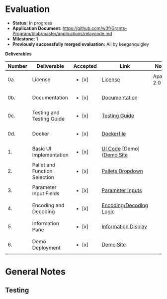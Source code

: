 # Evaluation

- **Status:** In progress
- **Application Document:** https://github.com/w3f/Grants-Program/blob/master/applications/relaycode.md
- **Milestone:** 1
- **Previously successfully merged evaluation:** All by keeganquigley

**Deliverables**

| Number | Deliverable | Accepted | Link | Notes |
|--------|-------------|------|-------| ------ |
| 0a.    | License     | <ul><li>[x] </li></ul> | [License](https://github.com/itsyogesh/relaycode/blob/master/LICENSE.md) | Apache 2.0 |
| 0b.    | Documentation | <ul><li>[x] </li></ul> | [Documentation](https://github.com/itsyogesh/relaycode/tree/master/docs) | |
| 0c.    | Testing and Testing Guide | <ul><li>[x] </li></ul> | [Testing Guide](https://github.com/itsyogesh/relaycode/blob/master/__tests__/) |  |
| 0d.    | Docker      | <ul><li>[x] </li></ul> | [Dockerfile](https://github.com/itsyogesh/relaycode/blob/master/Dockerfile) |  |
| 1.     | Basic UI Implementation | <ul><li>[x] </li></ul> | [UI Code](https://github.com/itsyogesh/relaycode/tree/master/app/) [Demo]([Demo Site](https://relaycode.org/builder) |  |
| 2.     | Pallet and Function Selection | <ul><li>[x] </li></ul> | [Pallets Dropdown](https://github.com/itsyogesh/relaycode/blob/master/components/builder/combobox.tsx) |  |
| 3.     | Parameter Input Fields | <ul><li>[x] </li></ul> | [Parameter Inputs](https://github.com/itsyogesh/relaycode/blob/master/components/params) | |
| 4.     | Encoding and Decoding | <ul><li>[x] </li></ul> | [Encoding/Decoding Logic](https://github.com/itsyogesh/relaycode/blob/master/builder/page.tsx) |  |
| 5.     | Information Pane | <ul><li>[x] </li></ul> | [Information Display](https://github.com/itsyogesh/relaycode/blob/master/components/information-pane.tsx) |  |
| 6.     | Demo Deployment | <ul><li>[x] </li></ul> | [Demo Site](https://relaycode.org/) |  |

# General Notes

## Testing
